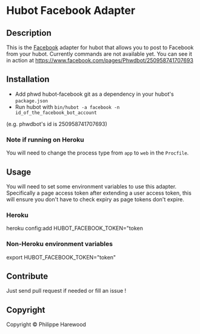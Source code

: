 # Hubot Facebook Adapter

## Description

This is the [Facebook](http://facebook.com) adapter for hubot that allows you to
post to Facebook from your hubot. Currently commands are not available yet. You
can see it in action at https://www.facebook.com/pages/Phwdbot/250958741707693

## Installation

* Add phwd hubot-facebook git as a dependency in your hubot's `package.json`
* Run hubot with `bin/hubot -a facebook -n id_of_the_facebook_bot_account`

(e.g. phwdbot's id is 250958741707693)

### Note if running on Heroku

You will need to change the process type from `app` to `web` in the `Procfile`.

## Usage

You will need to set some environment variables to use this adapter. Specifically
a page access token after extending a user access token, this will ensure you
don't have to check expiry as page tokens don't expire.

### Heroku

   heroku config:add HUBOT_FACEBOOK_TOKEN="token
 
### Non-Heroku environment variables

   export HUBOT_FACEBOOK_TOKEN="token"

## Contribute

Just send pull request if needed or fill an issue !

## Copyright

Copyright &copy; Philippe Harewood

